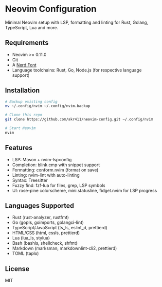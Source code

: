 # Neovim Configuration

Minimal Neovim setup with LSP, formatting and linting for
Rust, Golang, TypeScript, Lua and more.

## Requirements

- Neovim >= 0.11.0
- Git
- A [Nerd Font](https://www.nerdfonts.com/)
- Language toolchains: Rust, Go, Node.js (for respective language support)

## Installation

```bash
# Backup existing config
mv ~/.config/nvim ~/.config/nvim.backup

# Clone this repo
git clone https://github.com/akr411/neovim-config.git ~/.config/nvim

# Start Neovim
nvim
```

## Features

- LSP: Mason + nvim-lspconfig
- Completion: blink.cmp with snippet support
- Formatting: conform.nvim (format on save)
- Linting: nvim-lint with auto-linting
- Syntax: Treesitter
- Fuzzy find: fzf-lua for files, grep, LSP symbols
- UI: rose-pine colorscheme, mini.statusline, fidget.nvim for LSP progress

## Languages Supported

- Rust (rust-analyzer, rustfmt)
- Go (gopls, goimports, golangci-lint)
- TypeScript/JavaScript (ts_ls, eslint_d, prettierd)
- HTML/CSS (html, cssls, prettierd)
- Lua (lua_ls, stylua)
- Bash (bashls, shellcheck, shfmt)
- Markdown (marksman, markdownlint-cli2, prettierd)
- TOML (taplo)

## License

MIT
